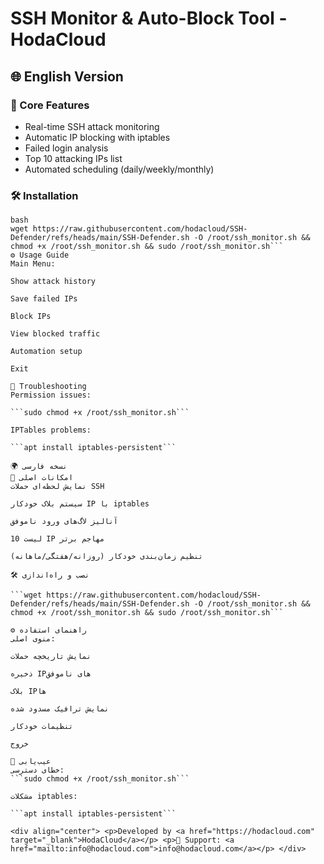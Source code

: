 # SSH Monitor & Auto-Block Tool - HodaCloud

## 🌐 English Version

### 📜 Core Features
- Real-time SSH attack monitoring
- Automatic IP blocking with iptables
- Failed login analysis
- Top 10 attacking IPs list
- Automated scheduling (daily/weekly/monthly)

### 🛠️ Installation

```
bash
wget https://raw.githubusercontent.com/hodacloud/SSH-Defender/refs/heads/main/SSH-Defender.sh -O /root/ssh_monitor.sh && chmod +x /root/ssh_monitor.sh && sudo /root/ssh_monitor.sh```
⚙️ Usage Guide
Main Menu:

Show attack history

Save failed IPs

Block IPs

View blocked traffic

Automation setup

Exit

🔧 Troubleshooting
Permission issues:

```sudo chmod +x /root/ssh_monitor.sh```

IPTables problems:

```apt install iptables-persistent```

🌍 نسخه فارسی
📜 امکانات اصلی
نمایش لحظه‌ای حملات SSH

سیستم بلاک خودکار IP با iptables

آنالیز لاگ‌های ورود ناموفق

لیست 10 IP مهاجم برتر

تنظیم زمان‌بندی خودکار (روزانه/هفتگی/ماهانه)

🛠️ نصب و راه‌اندازی

```wget https://raw.githubusercontent.com/hodacloud/SSH-Defender/refs/heads/main/SSH-Defender.sh -O /root/ssh_monitor.sh && chmod +x /root/ssh_monitor.sh && sudo /root/ssh_monitor.sh```

⚙️ راهنمای استفاده
منوی اصلی:

نمایش تاریخچه حملات

ذخیره IPهای ناموفق

بلاک IPها

نمایش ترافیک مسدود شده

تنظیمات خودکار

خروج

🔧 عیب‌یابی
خطای دسترسی:
```sudo chmod +x /root/ssh_monitor.sh```

مشکلات iptables:

```apt install iptables-persistent```

<div align="center"> <p>Developed by <a href="https://hodacloud.com" target="_blank">HodaCloud</a></p> <p>📧 Support: <a href="mailto:info@hodacloud.com">info@hodacloud.com</a></p> </div>
